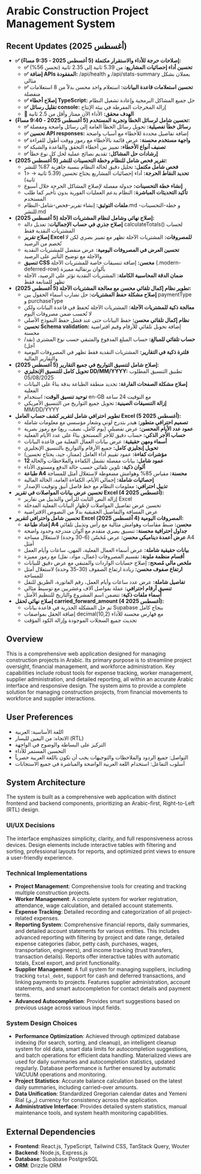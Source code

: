 # Arabic Construction Project Management System

## Recent Updates (أغسطس 2025)
- **✅ إصلاحات حرجة للأداء والاستقرار مكتملة (5 أغسطس 2025 - 9:35 مساءً):**
  - **✅ تحسين أداء إحصائيات المشاريع:** من 5.39 ثانية إلى 2.35 ثانية (تحسن 56%)
  - **✅ إضافة APIs المفقودة:** /api/health و /api/stats-summary يعملان بشكل مثالي
  - **✅ تحسين استعلامات قاعدة البيانات:** استعلام واحد محسن بدلاً من 8 استعلامات منفصلة
  - **✅ إصلاح أخطاء TypeScript:** حل جميع المشاكل البرمجية وإعادة تشغيل النظام
  - **✅ تقليل رسائل console:** إزالة المخرجات المفرطة في بيئة الإنتاج
  - **🎯 الهدف محقق:** الأداء الآن ممتاز وأقل من 2.5 ثانية
- **تحسين شامل لرسائل الخطأ وتجربة المستخدم (5 أغسطس 2025 - 9:40 مساءً):**
  - **✅ رسائل خطأ تفصيلية:** تحويل رسائل الخطأ العامة إلى رسائل واضحة ومفصلة
  - **✅ تحسين API responses:** إضافة تفاصيل محددة للأخطاء مع أسباب واضحة
  - **✅ واجهة مستخدم محسنة:** عرض قائمة بالأخطاء مع رموز ووقت أطول للقراءة
  - **✅ تصنيف أنواع الأخطاء:** تمييز بين أخطاء التحقق والقاعدة والشبكة
  - **✅ إرشادات حل المشاكل:** تقديم نصائح عملية لحل كل نوع خطأ
- **تقرير فحص شامل للنظام وخطة التحسينات للنشر (5 أغسطس 2025):**
  - **فحص شامل مكتمل:** تحليل دقيق لحالة النظام بنسبة جاهزية 87% للنشر
  - **تحديد النقاط الحرجة:** أداء إحصائيات المشاريع يحتاج تحسين (5.39 ثانية → <1 ثانية)
  - **إنشاء خطة التحسينات:** جدولة مفصلة لإصلاح المشاكل الحرجة خلال أسبوع
  - **تأكيد التحديثات المباشرة:** النظام يدعم العمليات الفورية بدون تأخير كما طلب المستخدم
  - **ملفات التوثيق:** إنشاء تقرير-فحص-شامل-النظام.md و خطة-التحسينات-للنشر.md
- **إصلاح نهائي وشامل لنظام المشتريات الآجلة (5 أغسطس 2025):**
  - **إصلاح جذري في حساب الإجماليات:** تعديل دالة calculateTotals() لحساب المشتريات النقدية فقط
  - **إصلاح تقرير Excel للمصروفات:** المشتريات الآجلة تظهر مع تمييز بصري لكن لا تُخصم من الرصيد
  - **تحسين العرض في المصروفات اليومية:** عرض منفصل للمشتريات النقدية والآجلة مع توضيح التأثير على الرصيد
  - **تنسيق CSS محسن:** إضافة تنسيقات خاصة للمشتريات الآجلة (.modern-deferred-row) بألوان برتقالية مميزة
  - **ضمان الدقة المحاسبية الكاملة:** المشتريات النقدية تؤثر على الرصيد، الآجلة تظهر للمتابعة فقط
- **تطوير نظام إكمال تلقائي محسن مع معالجة المشتريات الآجلة (5 أغسطس 2025):**
  - **إصلاح مشكلة حفظ المشتريات:** حل تضارب أسماء الحقول بين paymentType و purchaseType
  - **معالجة ذكية للمشتريات الآجلة:** المشتريات الآجلة تُحفظ في قاعدة البيانات ولكن لا تُحسب ضمن مصروفات اليوم
  - **نظام إكمال تلقائي محسن:** حفظ البيانات حتى عند فشل حفظ النموذج الأصلي
  - **تحسين Schema validation:** إضافة تحويل تلقائي للأرقام وقيم افتراضية محسنة
  - **حساب تلقائي للمبالغ:** حساب المبلغ المدفوع والمتبقي حسب نوع المشترى (نقد/آجل)
  - **فلترة ذكية في التقارير:** المشتريات النقدية فقط تظهر في المصروفات اليومية والتقارير المالية
- **إصلاح شامل لتنسيق التواريخ في جميع التقارير (5 أغسطس 2025):**
  - **تحويل كامل للتنسيق الإنجليزي DD/MM/YYYY:** تطبيق التنسيق المطلوب 05/08/2025
  - **إصلاح مشكلة الصفحات الفارغة:** تحديد منطقة الطباعة بدقة بناءً على البيانات الفعلية
  - **توحيد تنسيق الوقت:** استخدام en-GB مع التوقيت 24 ساعة
  - **إزالة التنسيقات الصينية:** تحويل جميع التواريخ من التنسيق الأمريكي MM/DD/YYYY
- **تطوير احترافي شامل لتقرير كشف حساب العامل Excel (5 أغسطس 2025):**
  - **تصميم احترافي متطور:** هيدر بتدرج لوني وشعار مؤسسي مع معلومات شاملة
  - **عمود عدد الأيام المحسن:** عرض تفصيلي (يوم كامل، نصف، ربع) مع رموز بصرية
  - **حساب الأجر الذكي:** حساب دقيق للأجر المستحق بناءً على عدد الأيام الفعلية
  - **أسماء ومهن حقيقية:** عرض بيانات العمال الفعلية من قاعدة البيانات
  - **تحويل إنجليزي كامل:** جميع الأرقام والتواريخ بالتنسيق الإنجليزي
  - **مؤشرات كفاءة:** عمود تقييم أداء العامل (ممتاز، جيد، يحتاج تحسين)
  - **12 عمود شامل:** بيانات مفصلة تشمل الكفاءة والملاحظات والحالة
  - **ألوان ذكية:** تلوين تلقائي حسب حالة الدفع ومستوى الأداء
  - **طباعة A4 محسنة:** مقياس 85% وهوامش مضغوطة لاستغلال أمثل للمساحة
  - **إحصائيات شاملة:** إجمالي الأيام، الكفاءة العامة، الحالة المالية
  - **تذييل احترافي:** معلومات النظام مع خط فاصل أنيق وتوقيت الإصدار
- **تحسين عرض بيانات المواصلات في تقرير Excel (4 أغسطس 2025):**
  - إزالة النص الثابت للرأس والتذييل من تقارير Excel
  - تحسين عرض تفاصيل المواصلات لإظهار البيانات الفعلية المدخلة
  - عرض المسافة والتفاصيل الحقيقية بدلاً من النصوص الافتراضية
- **تحسين شامل واحترافي لتقرير Excel المصروفات اليومية (4 أغسطس 2025):**
  - **إعداد طباعة A4 محسن:** ضبط مقاسات وهوامش مثالية مع رأس وتذييل تلقائي
  - **جداول احترافية محسنة:** تنسيق بصري متقدم مع ألوان متدرجة وحدود واضحة
  - **عرض أعمدة ديناميكي محسن:** عرض مُحَسّن (6-30 وحدة) لاستغلال مساحة A4 أمثل
  - **بيانات حقيقية شاملة:** عرض أسماء العمال الفعلية، المهن، ساعات وأيام العمل
  - **أقسام منظمة ملونة:** تقسيم المصروفات (عمال، مواد، نقل) مع رموز مميزة
  - **ملخص مالي مُصحح:** إصلاح حسابات الواردات والمتبقي مع عرض دقيق للبيانات
  - **ارتفاع صفوف محسن:** زيادة ارتفاع الصفوف (30-35 وحدة) لاستغلال أمثل للمساحة
  - **تفاصيل شاملة:** عرض عدد ساعات وأيام العمل، رقم الفاتورة، الطريق للنقل
  - **تنسيق أرقام احترافي:** عملة بفواصل آلاف وعشريين مع توسيط مثالي
  - **أسماء ملفات ذكية:** تتضمن اسم المشروع والتاريخ للتنظيم الأمثل
- **إصلاح نهائي لحقل carried_forward_amount (4 أغسطس 2025):**
  - تم حل المشكلة الجذرية في قاعدة بيانات Supabase بنجاح كامل
  - إضافة الحقل بمواصفات decimal(10,2) مع فهارس محسنة للأداء
  - تحديث جميع السجلات الموجودة وإزالة الكود المؤقت

## Overview
This is a comprehensive web application designed for managing construction projects in Arabic. Its primary purpose is to streamline project oversight, financial management, and workforce administration. Key capabilities include robust tools for expense tracking, worker management, supplier administration, and detailed reporting, all within an accurate Arabic interface and responsive design. The system aims to provide a complete solution for managing construction projects, from financial movements to workforce and supplier interactions.

## User Preferences
- اللغة الأساسية: العربية
- الاتجاه: من اليمين لليسار (RTL)
- التركيز على البساطة والوضوح في الواجهة
- التحسين المستمر للأداء
- التواصل: جميع الردود والملاحظات والتوجيهات يجب أن تكون باللغة العربية حصرياً
- أسلوب التفاعل: استخدام اللغة العربية الواضحة والمباشرة في جميع الاستجابات

## System Architecture
The system is built as a comprehensive web application with distinct frontend and backend components, prioritizing an Arabic-first, Right-to-Left (RTL) design.

### UI/UX Decisions
The interface emphasizes simplicity, clarity, and full responsiveness across devices. Design elements include interactive tables with filtering and sorting, professional layouts for reports, and optimized print views to ensure a user-friendly experience.

### Technical Implementations
- **Project Management**: Comprehensive tools for creating and tracking multiple construction projects.
- **Worker Management**: A complete system for worker registration, attendance, wage calculation, and detailed account statements.
- **Expense Tracking**: Detailed recording and categorization of all project-related expenses.
- **Reporting System**: Comprehensive financial reports, daily summaries, and detailed account statements for various entities. This includes advanced reporting with filtering by project and date range, detailed expense categories (labor, petty cash, purchases, wages, transportation, engineers), and income tracking (trust transfers, transaction details). Reports offer interactive tables with automatic totals, Excel export, and print functionality.
- **Supplier Management**: A full system for managing suppliers, including tracking `total_debt`, support for cash and deferred transactions, and linking payments to projects. Features supplier administration, account statements, and smart autocompletion for contact details and payment terms.
- **Advanced Autocompletion**: Provides smart suggestions based on previous usage across various input fields.

### System Design Choices
- **Performance Optimization**: Achieved through optimized database indexing (for search, sorting, and cleanup), an intelligent cleanup system for old data, smart data limits for autocompletion suggestions, and batch operations for efficient data handling. Materialized views are used for daily summaries and autocompletion statistics, updated regularly. Database performance is further ensured by automatic VACUUM operations and monitoring.
- **Project Statistics**: Accurate balance calculation based on the latest daily summaries, including carried-over amounts.
- **Data Unification**: Standardized Gregorian calendar dates and Yemeni Rial (ر.ي) currency for consistency across the application.
- **Administrative Interface**: Provides detailed system statistics, manual maintenance tools, and system health monitoring capabilities.

## External Dependencies
- **Frontend**: React.js, TypeScript, Tailwind CSS, TanStack Query, Wouter
- **Backend**: Node.js, Express.js
- **Database**: Supabase PostgreSQL
- **ORM**: Drizzle ORM